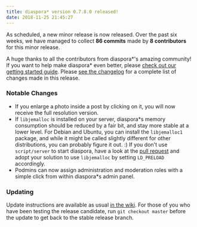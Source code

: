 ```yaml
---
title: diaspora* version 0.7.8.0 released!
date: 2018-11-25 21:45:27
---
```


As scheduled, a new minor release is now released. Over the past six weeks, we have managed to collect **86 commits** made by **8 contributors** for this minor release.

A huge thanks to all the contributors from diaspora\*'s amazing community! If you want to help make diaspora* even better, please [check out our getting started guide](https://wiki.diasporafoundation.org/Getting_started_with_contributing). Please [see the changelog](https://github.com/diaspora/diaspora/releases/tag/v0.7.8.0) for a complete list of changes made in this release.

### Notable Changes

* If you enlarge a photo inside a post by clicking on it, you will now receive the full resolution version.
* If `libjemalloc` is installed on your server, diaspora\*s memory consumption should be reduced by a fair bit, and stay more stable at a lower level. For Debian and Ubuntu, you can install the `libjemalloc1` package, and while it might be called slightly different for other distributions, you can probably figure it out. :) If you don't use `script/server` to start diaspora, have a look at the [pull request](https://github.com/diaspora/diaspora/pull/7919) and adopt your solution to use `libjemalloc` by setting `LD_PRELOAD` accordingly.
* Podmins can now assign administration and moderation roles with a simple click from within diaspora\*s admin panel.

### Updating

Update instructions are available as usual [in the wiki](https://wiki.diasporafoundation.org/Updating#Updating_a_production_install_to_a_new_minor_version). For those of you who have been testing the release candidate, run `git checkout master` before the update to get back to the stable release branch.
